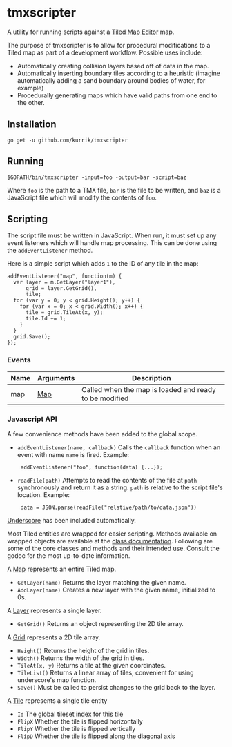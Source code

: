 # tmxscripter
A utility for running scripts against a [Tiled Map Editor](http://www.mapeditor.org/) map.

The purpose of tmxscripter is to allow for procedural modifications to a Tiled map as part of a development workflow.  Possible uses include:

  * Automatically creating collision layers based off of data in the map.
  * Automatically inserting boundary tiles according to a heuristic (imagine automatically adding a sand boundary around bodies of water, for example)
  * Procedurally generating maps which have valid paths from one end to the other.

## Installation

    go get -u github.com/kurrik/tmxscripter

## Running

    $GOPATH/bin/tmxscripter -input=foo -output=bar -script=baz

Where `foo` is the path to a TMX file, `bar` is the file to be written, and `baz` is a JavaScript file which will modify the contents of `foo`.

## Scripting

The script file must be written in JavaScript.  When run, it must set up any event listeners which will handle map processing.  This can be done using the `addEventListener` method.

Here is a simple script which adds `1` to the ID of any tile in the map:

    addEventListener("map", function(m) {
      var layer = m.GetLayer("layer1"),
          grid = layer.GetGrid(),
          tile;
      for (var y = 0; y < grid.Height(); y++) {
        for (var x = 0; x < grid.Width(); x++) {
          tile = grid.TileAt(x, y);
          tile.Id += 1;
        }
      }
      grid.Save();
    });

### Events

Name | Arguments | Description
---- | --------- | -----------
map  | [Map](https://godoc.org/github.com/kurrik/tmxscripter/tmxscripter#ScriptableMap) | Called when the map is loaded and ready to be modified

### Javascript API

A few convenience methods have been added to the global scope.

 * `addEventListener(name, callback)` Calls the `callback` function when an event with name `name` is fired. Example:
        
        addEventListener("foo", function(data) {...});

 * `readFile(path)` Attempts to read the contents of the file at `path` synchronously and return it as a string.  `path` is relative to the script file's location.  Example:
        
        data = JSON.parse(readFile("relative/path/to/data.json"))

[Underscore](http://underscorejs.org/) has been included automatically.

Most Tiled entities are wrapped for easier scripting.  Methods available on wrapped objects are available at the [class documentation](https://godoc.org/github.com/kurrik/tmxscripter/tmxscripter).  Following are some of the core classes and methods and their intended use.  Consult the godoc for the most up-to-date information.

A [Map](https://godoc.org/github.com/kurrik/tmxscripter/tmxscripter#ScriptableMap) represents an entire Tiled map.
 * `GetLayer(name)` Returns the layer matching the given name.
 * `AddLayer(name)` Creates a new layer with the given name, initialized to 0s.

A [Layer](https://godoc.org/github.com/kurrik/tmxscripter/tmxscripter#ScriptableLayer) represents a single layer.
  * `GetGrid()` Returns an object representing the 2D tile array.

A [Grid](https://godoc.org/github.com/kurrik/tmxscripter/tmxscripter#ScriptableGrid) represents a 2D tile array.
  * `Height()` Returns the height of the grid in tiles.
  * `Width()` Returns the width of the grid in tiles.
  * `TileAt(x, y)` Returns a tile at the given coordinates.
  * `TileList()` Returns a linear array of tiles, convenient for using underscore's map function.
  * `Save()` Must be called to persist changes to the grid back to the layer.

A [Tile](https://godoc.org/github.com/kurrik/tmxscripter/tmxscripter#ScriptableTile) represents a single tile entity
  * `Id` The global tileset index for this tile
  * `FlipX` Whether the tile is flipped horizontally
  * `FlipY` Whether the tile is flipped vertically
  * `FlipD` Whether the tile is flipped along the diagonal axis
